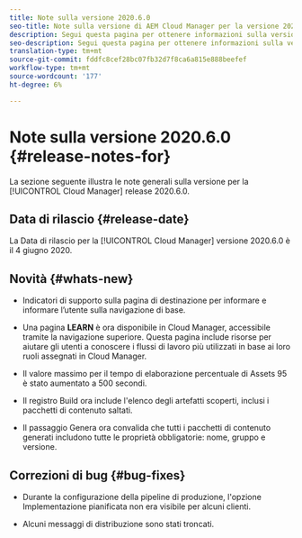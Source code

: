 ```yaml
---
title: Note sulla versione 2020.6.0
seo-title: Note sulla versione di AEM Cloud Manager per la versione 2020.6.0
description: Segui questa pagina per ottenere informazioni sulla versione 2020.6.0 di Cloud Manager
seo-description: Segui questa pagina per ottenere informazioni sulla versione 2020.6.0 di AEM Cloud Manager
translation-type: tm+mt
source-git-commit: fddfc8cef28bc07fb32d7f8ca6a815e888beefef
workflow-type: tm+mt
source-wordcount: '177'
ht-degree: 6%

---
```


# Note sulla versione 2020.6.0 {#release-notes-for}

La sezione seguente illustra le note generali sulla versione per la [!UICONTROL Cloud Manager] release 2020.6.0.

## Data di rilascio {#release-date}

La Data di rilascio per la [!UICONTROL Cloud Manager] versione 2020.6.0 è il 4 giugno 2020.

## Novità {#whats-new}

* Indicatori di supporto sulla pagina di destinazione per informare e informare l’utente sulla navigazione di base.

* Una pagina **LEARN** è ora disponibile in Cloud Manager, accessibile tramite la navigazione superiore. Questa pagina include risorse per aiutare gli utenti a conoscere i flussi di lavoro più utilizzati in base ai loro ruoli assegnati in Cloud Manager.

* Il valore massimo per il tempo di elaborazione percentuale di Assets 95 è stato aumentato a 500 secondi.

* Il registro Build ora include l&#39;elenco degli artefatti scoperti, inclusi i pacchetti di contenuto saltati.

* Il passaggio Genera ora convalida che tutti i pacchetti di contenuto generati includono tutte le proprietà obbligatorie: nome, gruppo e versione.

## Correzioni di bug {#bug-fixes}

* Durante la configurazione della pipeline di produzione, l&#39;opzione Implementazione pianificata non era visibile per alcuni clienti.

* Alcuni messaggi di distribuzione sono stati troncati.
